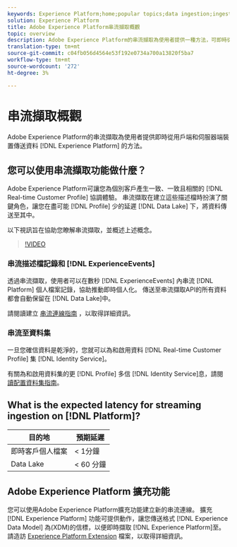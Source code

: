 ```yaml
---
keywords: Experience Platform;home;popular topics;data ingestion;ingested data;streaming;overview;streaming ingestion;latency;streaming latency;
solution: Experience Platform
title: Adobe Experience Platform串流擷取概觀
topic: overview
description: Adobe Experience Platform的串流擷取為使用者提供一種方法，可即時從用戶端和伺服器端裝置傳送資料至Experience Platform。
translation-type: tm+mt
source-git-commit: c04fb056d4564e53f192e0734a700a13820f5ba7
workflow-type: tm+mt
source-wordcount: '272'
ht-degree: 3%

---
```



# 串流擷取概觀

Adobe Experience Platform的串流擷取為使用者提供即時從用戶端和伺服器端裝置傳送資料 [!DNL Experience Platform] 的方法。

## 您可以使用串流擷取功能做什麼？

Adobe Experience Platform可讓您為個別客戶產生一致、一致且相關的 [!DNL Real-time Customer Profile] 協調體驗。 串流擷取在建立這些描述檔時扮演了關鍵角色，讓您在盡可能 [!DNL Profile] 少的延遲 [!DNL Data Lake] 下，將資料傳送至其中。

以下視訊旨在協助您瞭解串流擷取，並概述上述概念。

>[!VIDEO](https://video.tv.adobe.com/v/28425?quality=12&learn=on)

### 串流描述檔記錄和 [!DNL ExperienceEvents]

透過串流擷取，使用者可以在數秒 [!DNL ExperienceEvents] 內串流 [!DNL Platform] 個人檔案記錄，協助推動即時個人化。 傳送至串流擷取API的所有資料都會自動保留在 [!DNL Data Lake]中。

請閱讀建立 [串流連線指南](../tutorials/create-streaming-connection.md) ，以取得詳細資訊。

### 串流至資料集

一旦您確信資料是乾淨的，您就可以為和啟用資料 [!DNL Real-time Customer Profile] 集 [!DNL Identity Service]。

有關為和啟用資料集的更 [!DNL Profile] 多信 [!DNL Identity Service]息，請閱 [讀配置資料集指南](../../profile/tutorials/dataset-configuration.md)。

## What is the expected latency for streaming ingestion on [!DNL Platform]?

| 目的地 | 預期延遲 |
| --------- | ---------------- |
| 即時客戶個人檔案 | &lt; 1分鐘 |
| Data Lake | &lt; 60 分鐘 |

## Adobe Experience Platform 擴充功能

您可以使用Adobe Experience Platform擴充功能建立新的串流連線。 擴充 [!DNL Experience Platform] 功能可提供動作，讓您傳送格式 [!DNL Experience Data Model] 為(XDM)的信標，以便即時擷取 [!DNL Experience Platform]至。 請造訪 [Experience Platform Extension](https://docs.adobe.com/content/help/en/launch/using/extensions-ref/adobe-extension/adobe-experience-platform-extension.html) 檔案，以取得詳細資訊。